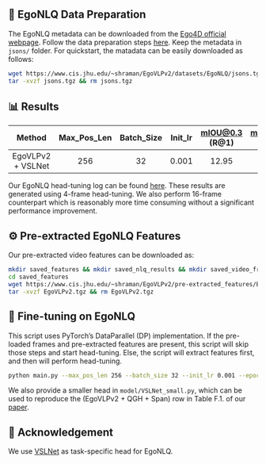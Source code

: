 ## 📝 EgoNLQ Data Preparation

The EgoNLQ metadata can be downloaded from the [Ego4D official webpage](https://ego4d-data.org/). Follow the data preparation steps [here](https://github.com/EGO4D/episodic-memory/tree/main/NLQ/VSLNet#preparation). Keep the metadata in `jsons/` folder.
For quickstart, the matadata can be easily downloaded as follows:

```bash
wget https://www.cis.jhu.edu/~shraman/EgoVLPv2/datasets/EgoNLQ/jsons.tgz
tar -xvzf jsons.tgz && rm jsons.tgz
```

## 📊 Results

| Method | Max_Pos_Len | Batch_Size | Init_lr | mIOU@0.3 (R@1) | mIOU@0.3 (R@5) | mIOU@0.5 (R@1) | mIOU@0.5 (R@5) | 
| :----: | :-----: | :--------: | :---------: | :------: | :-------: | :-------: | :-------: | 
| EgoVLPv2 + VSLNet | 256 | 32 | 0.001 | 12.95 | 23.80 | 7.91 | 16.11 |

Our EgoNLQ head-tuning log can be found [here](https://www.cis.jhu.edu/~shraman/EgoVLPv2/logs/EgoNLQ_Head-tune_log_256_32_0.001.txt). These results are generated using 4-frame head-tuning. We also perform 16-frame counterpart which is reasonably more time consuming without a significant performance improvement. 

## ⚙️ Pre-extracted EgoNLQ Features

Our pre-extracted video features can be downloaded as: 
```bash
mkdir saved_features && mkdir saved_nlq_results && mkdir saved_video_frames
cd saved_features
wget https://www.cis.jhu.edu/~shraman/EgoVLPv2/pre-extracted_features/EgoNLQ/EgoVLPv2.tgz
tar -xvzf EgoVLPv2.tgz && rm EgoVLPv2.tgz
```


## 🎯 Fine-tuning on EgoNLQ
This script uses PyTorch’s DataParallel (DP) implementation. If the pre-loaded frames and pre-extracted features are present, this script will skip those steps and start head-tuning. Else, the script will extract features first, and then will perform head-tuning. 

```bash
python main.py --max_pos_len 256 --batch_size 32 --init_lr 0.001 --epochs 50 --cuda_base cuda:0 --device_ids 0,2,3,4,5,6,7 --model_name EgoVLPv2.pth --predictor EgoVLP --video_feature_dim 768 --eval_gt_json ./jsons/nlq_val.json
```
We also provide a smaller head in `model/VSLNet_small.py`, which can be used to reproduce the (EgoVLPv2 + QGH + Span) row in Table F.1. of our [paper](https://arxiv.org/pdf/2307.05463.pdf).

## 🙏 Acknowledgement
We use [VSLNet](https://arxiv.org/pdf/2004.13931.pdf) as task-specific head for EgoNLQ. 
